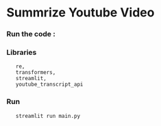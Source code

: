 # Summrize Youtube Video

### Run the code : 

### Libraries
```shell
   re,
   transformers,
   streamlit,
   youtube_transcript_api
```

### Run
```shell
   streamlit run main.py
```
